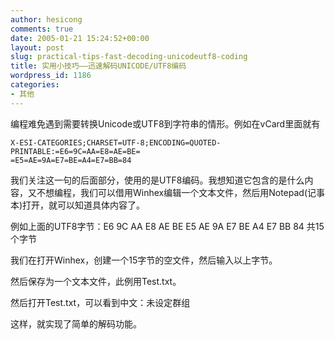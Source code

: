 ```yaml
---
author: hesicong
comments: true
date: 2005-01-21 15:24:52+00:00
layout: post
slug: practical-tips-fast-decoding-unicodeutf8-coding
title: 实用小技巧——迅速解码UNICODE/UTF8编码
wordpress_id: 1186
categories:
- 其他
---
```



编程难免遇到需要转换Unicode或UTF8到字符串的情形。例如在vCard里面就有

```
X-ESI-CATEGORIES;CHARSET=UTF-8;ENCODING=QUOTED-PRINTABLE:=E6=9C=AA=E8=AE=BE=
=E5=AE=9A=E7=BE=A4=E7=BB=84
```

我们关注这一句的后面部分，使用的是UTF8编码。我想知道它包含的是什么内容，又不想编程，我们可以借用Winhex编辑一个文本文件，然后用Notepad(记事本)打开，就可以知道具体内容了。

例如上面的UTF8字节：E6 9C AA E8 AE BE E5 AE 9A E7 BE A4 E7 BB 84 共15个字节

我们在打开Winhex，创建一个15字节的空文件，然后输入以上字节。


然后保存为一个文本文件，此例用Test.txt。


然后打开Test.txt，可以看到中文：未设定群组


这样，就实现了简单的解码功能。
